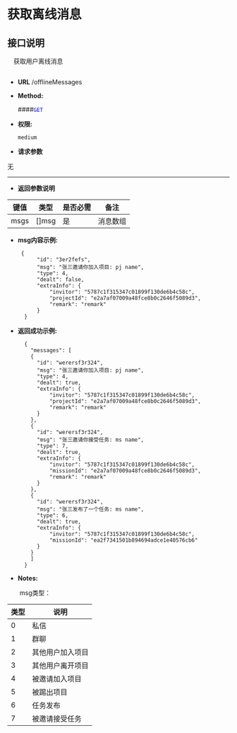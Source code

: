 # 获取离线消息

## 接口说明

　获取用户离线消息

## 


* **URL**
        /offlineMessages

* **Method:**
  
  ####<font color=blue>`GET`</font>

* **权限:**

  `medium`

*  **请求参数**

无


------------------------------------------- 
*  **返回参数说明**

**键值** | **类型** | **是否必需** | **备注**
---------|----------|--------------|---------
msgs    |[]msg |是 |消息数组

* **msg内容示例:**


       {
            "id": "3er2fefs",
            "msg": "张三邀请你加入项目: pj name",
            "type": 4,
            "dealt": false,
            "extraInfo": {
                "invitor": "5787c1f315347c01899f130de6b4c58c",
                "projectId": "e2a7af07009a48fce8b0c2646f5089d3",
                "remark": "remark"
            }
        }

* **返回成功示例:**


        {
          "messages": [
          {
            "id": "werersf3r324",
            "msg": "张三邀请你加入项目: pj name",
            "type": 4,
            "dealt": true,
            "extraInfo": {
                "invitor": "5787c1f315347c01899f130de6b4c58c",
                "projectId": "e2a7af07009a48fce8b0c2646f5089d3",
                "remark": "remark"
            }
          },
          {
            "id": "werersf3r324",
            "msg": "张三邀请你接受任务: ms name",
            "type": 7,
            "dealt": true,
            "extraInfo": {
                "invitor": "5787c1f315347c01899f130de6b4c58c",
                "missionId": "e2a7af07009a48fce8b0c2646f5089d3",
                "remark": "remark"
            }
          },
          {
            "id": "werersf3r324",
            "msg": "张三发布了一个任务: ms name",
            "type": 6,
            "dealt": true,
            "extraInfo": {
                "invitor": "5787c1f315347c01899f130de6b4c58c",
                "missionId": "ea2f7341501b894694adce1e40576cb6"
            }
          }
          ]
        }

* **Notes:**

　　msg类型：

**类型** | **说明**
---------|----------
0| 私信
1|群聊
2|其他用户加入项目
3|其他用户离开项目
4|被邀请加入项目
5|被踢出项目
6|任务发布
7|被邀请接受任务